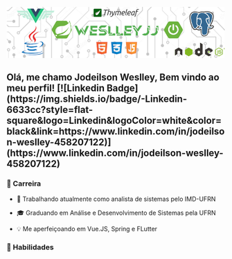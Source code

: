 ![Capa de Perfil](https://github.com/weslleyjj/weslleyjj/blob/main/github-capa.png)

<h2> Olá, me chamo Jodeilson Weslley, Bem vindo ao meu perfil! [![Linkedin Badge](https://img.shields.io/badge/-Linkedin-6633cc?style=flat-square&logo=Linkedin&logoColor=white&color=black&link=https://www.linkedin.com/in/jodeilson-weslley-458207122)](https://www.linkedin.com/in/jodeilson-weslley-458207122)</h2>



<h3>📔 Carreira</h3>

- <p>💼 Trabalhando atualmente como analista de sistemas pelo IMD-UFRN<br></p>
- <p>🎓 Graduando em Análise e Desenvolvimento de Sistemas pela UFRN</strong><br></p>
- <p>💡 Me aperfeiçoando em Vue.JS, Spring e FLutter<br></p>

<h3>🧭 Habilidades </h3>


<!--
**weslleyjj/weslleyjj** is a ✨ _special_ ✨ repository because its `README.md` (this file) appears on your GitHub profile.

Here are some ideas to get you started:

- 🔭 I’m currently working on ...
- 🌱 I’m currently learning ...
- 👯 I’m looking to collaborate on ...
- 🤔 I’m looking for help with ...
- 💬 Ask me about ...
- 📫 How to reach me: ...
- 😄 Pronouns: ...
- ⚡ Fun fact: ...
-->
